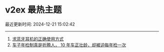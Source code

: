 # v2ex 最热主题

最近更新时间: 2024-12-21 15:02:42

--- 
1. [求蓝牙耳机的正确使用方式](https://www.v2ex.com/t/1099215) 
2. [车子年检制真是折腾人， 10 年车正壮龄，却被迫每年检一次](https://www.v2ex.com/t/1099238) 

